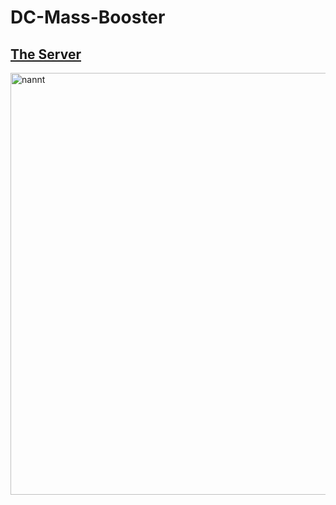 # DC-Mass-Booster
**[The Server](https://discord.gg/Nyv6bZE2Bc)**
-----------------------------------------------
<img width="675" alt="nannt" src="https://github.com/QUSENK/DC-Mass-Booster/assets/109237205/9fc47b4a-fcd1-4949-9ecb-03f29a2d4a43">

